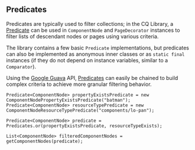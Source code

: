 ## Predicates

Predicates are typically used to filter collections; in the CQ Library, a [Predicate](http://docs.guava-libraries.googlecode.com/git-history/release/javadoc/com/google/common/base/Predicate.html) can be used in `ComponentNode` and `PageDecorator` instances to filter lists of descendant nodes or pages using various criteria.

The library contains a few basic `Predicate` implementations, but predicates can also be implemented as anonymous inner classes or as `static final` instances (if they do not depend on instance variables, similar to a `Comparator`).

Using the [Google Guava](https://code.google.com/p/guava-libraries/) API, [Predicates](http://docs.guava-libraries.googlecode.com/git-history/release/javadoc/com/google/common/base/Predicates.html) can easily be chained to build complex criteria to achieve more granular filtering behavior.

    Predicate<ComponentNode> propertyExistsPredicate = new ComponentNodePropertyExistsPredicate("batman");
    Predicate<ComponentNode> resourceTypePredicate = new ComponentNodeResourceTypePredicate("components/lo-pan");

    Predicate<ComponentNode> predicate = Predicates.or(propertyExistsPredicate, resourceTypeExists);

    List<ComponentNode> filteredComponentNodes = getComponentNodes(predicate);